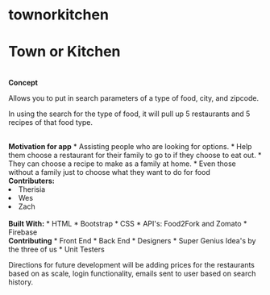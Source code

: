 # townorkitchen
<h1>Town or Kitchen</h1>
<br>
<b>Concept</b>
<p>Allows you to put in search parameters of a type of food, city, and zipcode.</p>
<p>In using the search for the type of food, it will pull up 5 restaurants and 5 recipes of that food type. </p>
<br>
<b>Motivation for app</b>
* Assisting people who are looking for options.
* Help them choose a restaurant for their family to go to if they choose to eat out. 
* They can choose a recipe to make as a family at home.
* Even those without a family just to choose what they want to do for food
<br>
<b>Contributers:</b>
<li>Therisia</li>
<li>Wes</li>
<li>Zach</li>
<br>
<b>Built With:</b>
* HTML
* Bootstrap
* CSS
* API's: Food2Fork and Zomato
* Firebase
<br>
<b>Contributing</b>
* Front End
* Back End
* Designers
* Super Genius Idea's by the three of us
* Unit Testers
<br>
<p>Directions for future development will be adding prices for the restaurants based on as scale, login functionality, emails sent to user based on search history.</p>
